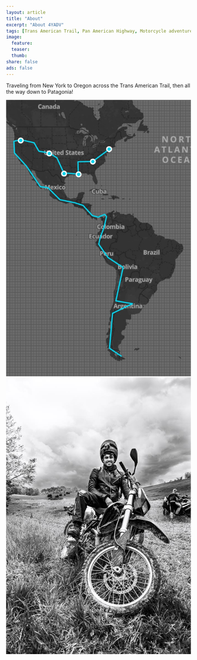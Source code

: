 ```yaml
---
layout: article
title: "About"
excerpt: "About 4YADV"
tags: [Trans American Trail, Pan American Highway, Motorcycle adventure]
image:
  feature:
  teaser:
  thumb:
share: false
ads: false
---
```


Traveling from New York to Oregon across the Trans American Trail, then all the way down to Patagonia!

<img class="img-w50" src="/images/4yadvmap.jpg" alt="4yadv-map"/><img class="img-w50" src="/images/jonathan-matthey-drz-black-white.jpg" alt="jonathan-matthey-drz-black-white"/>
